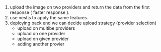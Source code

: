 1. upload the image on two providers and return the data from the first response ( faster response ).
2. use nestjs to apply the same features.
3. deploying back end we can decide upload strategy (provider selection)
   - upload on multibe providers
   - upload on one provider
   - upload on given provider
   - adding another provier
